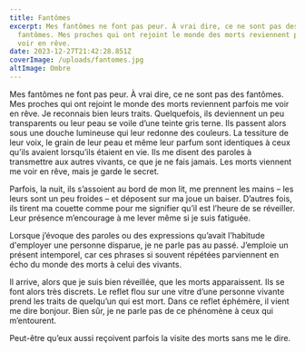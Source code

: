 ```yaml
---
title: Fantômes
excerpt: Mes fantômes ne font pas peur. À vrai dire, ce ne sont pas des
  fantômes. Mes proches qui ont rejoint le monde des morts reviennent parfois me
  voir en rêve.
date: 2023-12-27T21:42:28.851Z
coverImage: /uploads/fantomes.jpg
altImage: Ombre
---
```

Mes fantômes ne font pas peur. À vrai dire, ce ne sont pas des fantômes. Mes proches qui ont rejoint le monde des morts reviennent parfois me voir en rêve. Je reconnais bien leurs traits. Quelquefois, ils deviennent un peu transparents ou leur peau se voile d’une teinte gris terne. Ils passent alors sous une douche lumineuse qui leur redonne des couleurs. La tessiture de leur voix, le grain de leur peau et même leur parfum sont identiques à ceux qu’ils avaient lorsqu’ils étaient en vie. Ils me disent des paroles à transmettre aux autres vivants, ce que je ne fais jamais. Les morts viennent me voir en rêve, mais je garde le secret.

Parfois, la nuit, ils s’assoient au bord de mon lit, me prennent les mains – les leurs sont un peu froides – et déposent sur ma joue un baiser. D’autres fois, ils tirent ma couette comme pour me signifier qu’il est l’heure de se réveiller. Leur présence m’encourage à me lever même si je suis fatiguée.

Lorsque j’évoque des paroles ou des expressions qu’avait l’habitude d'employer une personne disparue, je ne parle pas au passé. J’emploie un présent intemporel, car ces phrases si souvent répétées parviennent en écho du monde des morts à celui des vivants.

Il arrive, alors que je suis bien réveillée, que les morts apparaissent. Ils se font alors très discrets. Le reflet flou sur une vitre d’une personne vivante prend les traits de quelqu’un qui est mort. Dans ce reflet éphémère, il vient me dire bonjour. Bien sûr, je ne parle pas de ce phénomène à ceux qui m’entourent.

Peut-être qu’eux aussi reçoivent parfois la visite des morts sans me le dire.